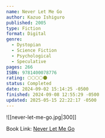 ```yaml
---
name: Never Let Me Go
author: Kazuo Ishiguro
published: 2005
type: Fiction
format: Digital
genre:
  - Dystopian
  - Science Fiction
  - Psychological
  - Speculative
pages: 266
ISBN: 9781400078776
rating: 🌕🌕🌕🌕🌑
status: Completed
date: 2024-09-02 15:14:25 -0500
finished: 2024-09-08 12:55:29 -0500
updated: 2025-05-15 22:22:17 -0500
---
```


![[never-let-me-go.jpg|300]]

Book Link: [Never Let Me Go](https://www.goodreads.com/book/show/6334.Never_Let_Me_Go)
